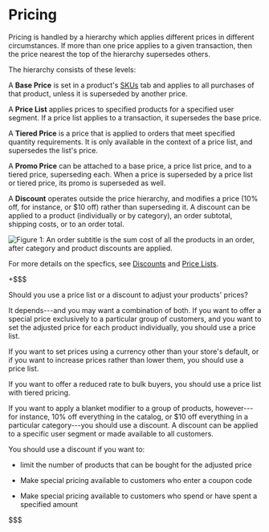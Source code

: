 # Pricing

Pricing is handled by a hierarchy which applies different prices in different
circumstances. If more than one price applies to a given transaction, then the
price nearest the top of the hierarchy supersedes others.

The hierarchy consists of these levels:

A **Base Price** is set in a product's 
[SKUs](web/commerce/documentation/-/knowledge_base/1-0/skus#pricing) tab and
applies to all purchases of that product, unless it is superseded by
another price.

A **Price List** applies prices to specified products for a specified user
segment. If a price list applies to a transaction, it supersedes the base price.

A **Tiered Price** is a price that is applied to orders that meet specified
quantity requirements. It is only available in the context of a price list, and
supersedes the list's price.

A **Promo Price** can be attached to a base price, a price list price, and to
a tiered price, superseding each. When a price is superseded by a price list or
tiered price, its promo is superseded as well.

A **Discount** operates outside the price hierarchy, and modifies a price (10%
off, for instance, or $10 off) rather than superseding it. A discount can be
applied to a product (individually or by category), an order subtotal, shipping
costs, or to an order total.

![Figure 1: An order subtitle is the sum cost of all the products in an order, after category and product discounts are applied.](../../images/price-hierarchy2.png)

For more details on the specfics, see 
[Discounts](web/commerce/documentation/-/knowledge_base/1-0/discounts)
and
[Price Lists](web/commerce/documentation/-/knowledge_base/1-0/price-lists).


+$$$

Should you use a price list or a discount to adjust your products' prices?

It depends---and you may want a combination of both. If you want to offer
a special price exclusively to a particular group of customers, and you want to
set the adjusted price for each product individually, you should use a price
list.

If you want to set prices using a currency other than your store's default, or
if you want to increase prices rather than lower them, you should use a price
list.

If you want to offer a reduced rate to bulk buyers, you should use a price list
with tiered pricing.

If you want to apply a blanket modifier to a group of products, however---for
instance, 10% off everything in the catalog, or $10 off everything in
a particular category---you should use a discount. A discount can be applied to
a specific user segment or made available to all customers.

You should use a discount if you want to:

- limit the number of products that can be bought for the adjusted price 
 
- Make special pricing available to customers who enter a coupon code 

- Make special pricing available to customers who spend or have spent
  a specified amount 

$$$
